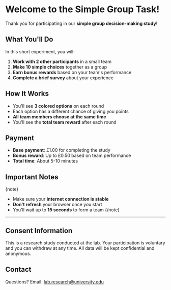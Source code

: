 # Welcome to the Simple Group Task!

Thank you for participating in our **simple group decision-making study**!

## What You'll Do

In this short experiment, you will:

1. **Work with 2 other participants** in a small team
2. **Make 10 simple choices** together as a group
3. **Earn bonus rewards** based on your team's performance
4. **Complete a brief survey** about your experience

## How It Works

- You'll see **3 colored options** on each round
- Each option has a different chance of giving you points
- **All team members choose at the same time**
- You'll see the **total team reward** after each round

## Payment

- **Base payment**: £1.00 for completing the study
- **Bonus reward**: Up to £0.50 based on team performance
- **Total time**: About 5-10 minutes

## Important Notes

{note}
- Make sure your **internet connection is stable**
- **Don't refresh** your browser once you start
- You'll wait up to **15 seconds** to form a team
{/note}

---

## Consent Information

This is a research study conducted at the lab. Your participation is voluntary and you can withdraw at any time. All data will be kept confidential and anonymous.

## Contact

Questions? Email: lab.research@university.edu
